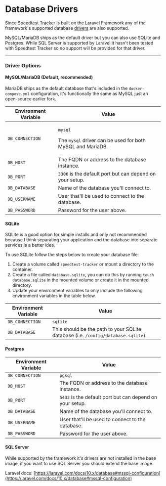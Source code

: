 # Database Drivers

Since Speedtest Tracker is built on the Laravel Framework any of the framework's supported database [drivers](https://laravel.com/docs/10.x/database#configuration) are also supported.

MySQL/MariaDB ships as the default driver but you can also use SQLite and Postgres. While SQL Server is supported by Laravel it hasn't been tested with Speedtest Tracker so no support will be provided for that driver.

***

### Driver Options

#### MySQL/MariaDB (Default, recommended)

MariaDB ships as the default database that's included in the `docker-compose.yml` configuration, it's functionally the same as MySQL just an open-source earlier fork.

| Environment Variable | Value                                                                                                          |
| -------------------- | -------------------------------------------------------------------------------------------------------------- |
| `DB_CONNECTION`      | <p><code>mysql</code>  </p><p></p><p>The <code>mysql</code> driver can be used for both MySQL and MariaDB.</p> |
| `DB_HOST`            | The FQDN or address to the database instance.                                                                  |
| `DB_PORT`            | `3306` is the default port but can depend on your setup.                                                       |
| `DB_DATABASE`        | Name of the database you'll connect to.                                                                        |
| `DB_USERNAME`        | User that'll be used to connect to the database.                                                               |
| `DB_PASSWORD`        | Password for the user above.                                                                                   |

#### SQLite

SQLite is a good option for simple installs and only not recommended because I think separating your application and the database into separate services is a better idea.

To use SQLite follow the steps below to create your database file:&#x20;

1. Create a volume called `speedtest-tracker` or mount a directory to the container.
2. Create a file called `database.sqlite`, you can do this by running `touch database.sqlite` in the mounted volume or create it in the mounted directory.
3. Update your environment variables to only include the following environment variables in the table below.

| Environment Variable | Value                                                                             |
| -------------------- | --------------------------------------------------------------------------------- |
| `DB_CONNECTION`      | `sqlite`                                                                          |
| `DB_DATABASE`        | This should be the path to your SQLite database (i.e. `/config/database.sqlite`). |

#### Postgres

| Environment Variable | Value                                                    |
| -------------------- | -------------------------------------------------------- |
| `DB_CONNECTION`      | `pgsql`                                                  |
| `DB_HOST`            | The FQDN or address to the database instance.            |
| `DB_PORT`            | `5432` is the default port but can depend on your setup. |
| `DB_DATABASE`        | Name of the database you'll connect to.                  |
| `DB_USERNAME`        | User that'll be used to connect to the database.         |
| `DB_PASSWORD`        | Password for the user above.                             |

#### SQL Server

While supported by the framework it's drivers are not installed in the base image, if you want to use SQL Server you should extend the base image.

Laravel docs: [https://laravel.com/docs/10.x/database#mssql-configuration](https://laravel.com/docs/10.x/database#mssql-configuration)
